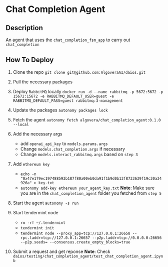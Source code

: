 # Chat Completion Agent

## Description

An agent that uses the `chat_completion_fsm_app` to carry out `chat_completion`

## How To Deploy

1. Clone the repo
`git clone git@github.com:AlgoveraAI/daios.git`

2. Pull the necessary packages

3. Deploy `RabbitMQ` locally
    `docker run -d --name rabbitmq -p 5672:5672 -p 15672:15672 -e RABBITMQ_DEFAULT_USER=guest -e RABBITMQ_DEFAULT_PASS=guest rabbitmq:3-management`

4. Update the packages
    `autonomy packages lock`

5. Fetch the agent
    `autonomy fetch algovera/chat_completion_agent:0.1.0 --local`

6. Add the necessary args
    - add `openai_api_key` to `models.params.args`
    - Change `models.chat_completion.args` if necessary
    - Change `models.interact_rabbitmq.args` based on `step 3`

7. Add `ethereum key`
    - `echo -n "0x47e179ec197488593b187f80a00eb0da91f1b9d0b13f8733639f19c30a34926a" > key.txt`
    - `autonomy add-key ethereum your_agent_key.txt`
    **Note**: Make sure you are in the `chat_completion_agent` folder you fetched from `step 5`

8. Start the agent
    `autonomy -s run`

9. Start tendermint node
    - `rm -rf ~/.tendermint`
    - `tendermint init`
    - `tendermint node --proxy_app=tcp://127.0.0.1:26658 --rpc.laddr=tcp://127.0.0.1:26657 --p2p.laddr=tcp://0.0.0.0:26656 --p2p.seeds= --consensus.create_empty_blocks=true`

9. Submit a request and get reponse 
    **Note**: Check `daios/testing/chat_completion_agent/test_chat_completion_agent.ipynb`
